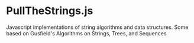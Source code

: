 # PullTheStrings.js
Javascript implementations of string algorithms and data structures. Some based on Gusfield's Algorithms on Strings, Trees, and Sequences
